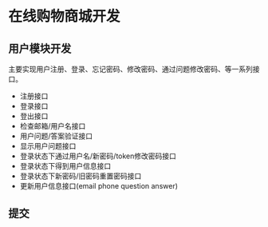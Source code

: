 # 在线购物商城开发

## 用户模块开发
主要实现用户注册、登录、忘记密码、修改密码、通过问题修改密码、等一系列接口。

* 注册接口
* 登录接口
* 登出接口
* 检查邮箱/用户名接口
* 用户问题/答案验证接口
* 显示用户问题接口
* 登录状态下通过用户名/新密码/token修改密码接口
* 登录状态下得到用户信息接口
* 登录状态下新密码/旧密码重置密码接口
* 更新用户信息接口(email phone question answer)
## 提交
